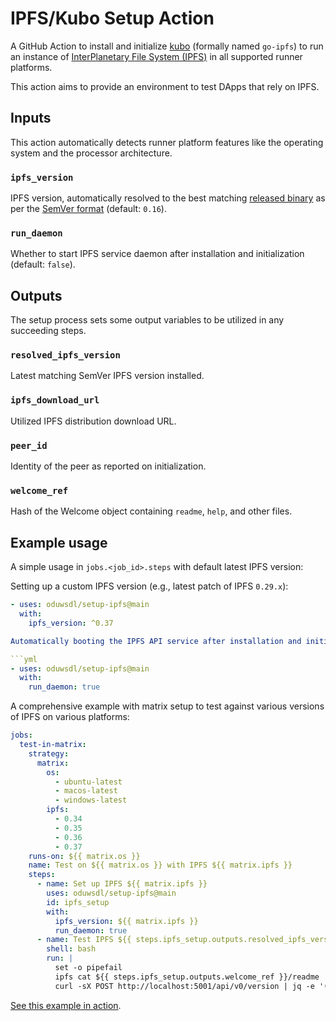 # IPFS/Kubo Setup Action

A GitHub Action to install and initialize [kubo](https://github.com/ipfs/kubo) (formally named `go-ipfs`) to run an instance of [InterPlanetary File System (IPFS)](https://ipfs.io/) in all supported runner platforms.

This action aims to provide an environment to test DApps that rely on IPFS.


## Inputs

This action automatically detects runner platform features like the operating system and the processor architecture.

### `ipfs_version`

IPFS version, automatically resolved to the best matching [released binary](https://dist.ipfs.io/kubo/versions) as per the [SemVer format](https://semver.org/) (default: `0.16`).

### `run_daemon`

Whether to start IPFS service daemon after installation and initialization (default: `false`).


## Outputs

The setup process sets some output variables to be utilized in any succeeding steps.

### `resolved_ipfs_version`

Latest matching SemVer IPFS version installed.

### `ipfs_download_url`

Utilized IPFS distribution download URL.

### `peer_id`

Identity of the peer as reported on initialization.

### `welcome_ref`

Hash of the Welcome object containing `readme`, `help`, and other files.


## Example usage

A simple usage in `jobs.<job_id>.steps` with default latest IPFS version:

Setting up a custom IPFS version (e.g., latest patch of IPFS `0.29.x`):

```yml
- uses: oduwsdl/setup-ipfs@main
  with:
    ipfs_version: ^0.37

Automatically booting the IPFS API service after installation and initialization:

```yml
- uses: oduwsdl/setup-ipfs@main
  with:
    run_daemon: true
```

A comprehensive example with matrix setup to test against various versions of IPFS on various platforms:

```yml
jobs:
  test-in-matrix:
    strategy:
      matrix:
        os:
          - ubuntu-latest
          - macos-latest
          - windows-latest
        ipfs:
          - 0.34
          - 0.35
          - 0.36
          - 0.37
    runs-on: ${{ matrix.os }}
    name: Test on ${{ matrix.os }} with IPFS ${{ matrix.ipfs }}
    steps:
      - name: Set up IPFS ${{ matrix.ipfs }}
        uses: oduwsdl/setup-ipfs@main
        id: ipfs_setup
        with:
          ipfs_version: ${{ matrix.ipfs }}
          run_daemon: true
      - name: Test IPFS ${{ steps.ipfs_setup.outputs.resolved_ipfs_version }} CLI and API
        shell: bash
        run: |
          set -o pipefail
          ipfs cat ${{ steps.ipfs_setup.outputs.welcome_ref }}/readme
          curl -sX POST http://localhost:5001/api/v0/version | jq -e '(.Version=="${{ steps.ipfs_setup.outputs.resolved_ipfs_version }}")'
```

[See this example in action](https://github.com/machawk1/setup-ipfs/blob/main/.github/workflows/test.yml).
